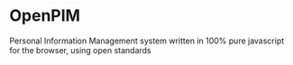 # OpenPIM
Personal Information Management system written in 100% pure javascript for the browser, using open standards
